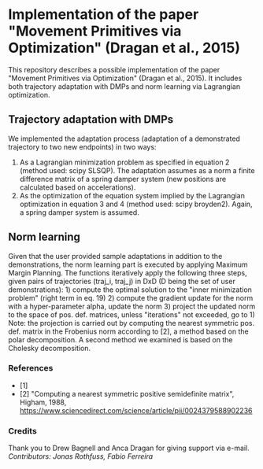 # Implementation of the paper "Movement Primitives via Optimization" (Dragan et al., 2015)
This repository describes a possible implementation of the paper "Movement Primitives via Optimization" (Dragan et al., 2015). It includes both trajectory adaptation with DMPs and norm learning via Lagrangian optimization.


## Trajectory adaptation with DMPs
We implemented the adaptation process (adaptation of a demonstrated trajectory to two new endpoints) in two ways:
1. As a Lagrangian minimization problem as specified in equation 2 (method used: scipy SLSQP). The adaptation assumes as a norm a finite difference matrix of a spring damper system (new positions are calculated based on accelerations).
2. As the optimization of the equation system implied by the Lagrangian optimization in equation 3 and 4 (method used: scipy broyden2). Again, a spring damper system is assumed.

## Norm learning
Given that the user provided sample adaptations in addition to the demonstrations, the norm learning part is executed by applying Maximum Margin Planning. The functions iteratively apply the following three steps,
  given pairs of trajectories (traj_i, traj_j) in DxD (D being the set of user demonstrations):
    1) compute the optimal solution to the "inner minimization problem" (right term in eq. 19)
    2) compute the gradient update for the norm with a hyper-parameter alpha, update the norm
    3) project the updated norm to the space of pos. def. matrices, unless "iterations" not exceeded, go to 1)
    Note: the projection is carried out by computing the nearest symmetric pos. def. matrix in the Frobenius norm according to [2], a method based on the polar decomposition. A second method we examined is based on the Cholesky decomposition.
    

### References
* [1] 
* [2] "Computing a nearest symmetric positive semidefinite matrix", Higham, 1988, https://www.sciencedirect.com/science/article/pii/0024379588902236


### Credits
Thank you to Drew Bagnell and Anca Dragan for giving support via e-mail.
_Contributors: Jonas Rothfuss, Fabio Ferreira_
